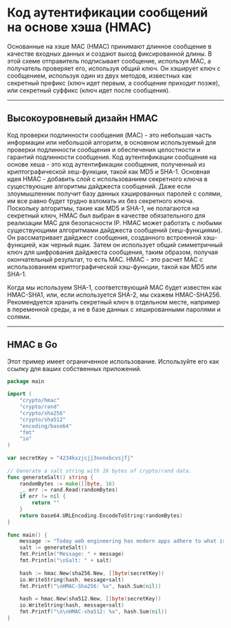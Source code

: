 # Код аутентификации сообщений на основе хэша (HMAC)

Основанные на хэше MAC (HMAC) принимают длинное сообщение в качестве входных данных и создают выход фиксированной длины. В этой схеме отправитель подписывает сообщение, используя MAC, а получатель проверяет его, используя общий ключ. Он хэширует ключ с сообщением, используя один из двух методов, известных как секретный префикс (ключ идет первым, а сообщение приходит позже), или секретный суффикс (ключ идет после сообщения).

---

## Высокоуровневый дизайн HMAC

Код проверки подлинности сообщения (MAC) \- это небольшая часть информации или небольшой алгоритм, в основном используемый для проверки подлинности сообщения и обеспечения целостности и гарантий подлинности сообщения. Код аутентификации сообщения на основе хеша \- это код аутентификации сообщения, полученный из криптографической хеш\-функции, такой как MD5 и SHA\-1. Основная идея HMAC \- добавить слой с использованием секретного ключа в существующие алгоритмы дайджеста сообщений. Даже если злоумышленник получит базу данных хэшированных паролей с солями, им все равно будет трудно взломать их без секретного ключа. Поскольку алгоритмы, такие как MD5 и SHA\-1, не полагаются на секретный ключ, HMAC был выбран в качестве обязательного для реализации MAC для безопасности IP. HMAC может работать с любыми существующими алгоритмами дайджеста сообщений (хеш\-функциями). Он рассматривает дайджест сообщения, созданного встроенной хэш\-функцией, как черный ящик. Затем он использует общий симметричный ключ для шифрования дайджеста сообщения, таким образом, получая окончательный результат, то есть MAC. HMAC \- это расчет MAC с использованием криптографической хэш\-функции, такой как MD5 или SHA\-1.

Когда мы используем SHA\-1, соответствующий MAC будет известен как HMAC\-SHA1, или, если используется SHA\-2, мы скажем HMAC\-SHA256. Рекомендуется хранить секретный ключ в отдельном месте, например в переменной среды, а не в базе данных с хешированными паролями и солями.

---

## HMAC в Go

Этот пример имеет ограниченное использование. Используйте его как ссылку для ваших собственных приложений.

```go
package main
  
import (
    "crypto/hmac"
    "crypto/rand"
    "crypto/sha256"
    "crypto/sha512"
    "encoding/base64"
    "fmt"
    "io"
)
  
var secretKey = "4234kxzjcjj3nxnxbcvsjfj"
  
// Generate a salt string with 16 bytes of crypto/rand data.
func generateSalt() string {
    randomBytes := make([]byte, 16)
    _, err := rand.Read(randomBytes)
    if err != nil {
        return ""
    }
    return base64.URLEncoding.EncodeToString(randomBytes)
}
  
func main() {
    message := "Today web engineering has modern apps adhere to what is known as a single-page app (SPA) model."
    salt := generateSalt()
    fmt.Println("Message: " + message)
    fmt.Println("\nSalt: " + salt)
  
    hash := hmac.New(sha256.New, []byte(secretKey))
    io.WriteString(hash, message+salt)
    fmt.Printf("\nHMAC-Sha256: %x", hash.Sum(nil))
  
    hash = hmac.New(sha512.New, []byte(secretKey))
    io.WriteString(hash, message+salt)
    fmt.Printf("\n\nHMAC-sha512: %x", hash.Sum(nil))
}
```
